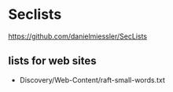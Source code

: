 # Seclists

https://github.com/danielmiessler/SecLists

## lists for web sites

+ Discovery/Web-Content/raft-small-words.txt
